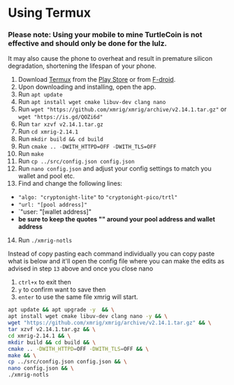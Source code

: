 # Using Termux

### Please note: Using your mobile to mine TurtleCoin is not effective and should only be done for the lulz. 
It may also cause the phone to overheat and result in premature silicon degradation, shortening the lifespan of your phone.

1. Download [Termux](https://termux.com) from the [Play Store](https://play.google.com/store/apps/details?id=com.termux) 
   or from [F-droid](https://f-droid.org/repository/browse/?fdid=com.termux).
2. Upon downloading and installing, open the app.
3. Run `apt update`
4. Run `apt install wget cmake libuv-dev clang nano`
5. Run `wget "https://github.com/xmrig/xmrig/archive/v2.14.1.tar.gz"` or `wget "https://is.gd/QOZi6d"`
6. Run `tar xzvf v2.14.1.tar.gz`
7. Run `cd xmrig-2.14.1`
8. Run `mkdir build && cd build`
9. Run `cmake .. -DWITH_HTTPD=OFF -DWITH_TLS=OFF`
10. Run `make`
11. Run `cp ../src/config.json config.json`
12. Run `nano config.json` and adjust your config settings to match you wallet and pool etc.
13. Find and change the following lines:
* `"algo: "cryptonight-lite"` to `"cryptonight-pico/trtl"`
* `"url: "[pool address]"`
* `"user: "[wallet address]"
* **be sure to keep the quotes "" around your pool address and wallet address**
14. Run `./xmrig-notls`

Instead of copy pasting each command individually you can copy paste what is below and it'll open the config file where you can make the edits as advised in step `13` above and once you close nano  
1. `ctrl+x` to exit then
2. `y` to confirm want to save then
3. `enter` to use the same file xmrig will start.

```sh
apt update && apt upgrade -y  && \
apt install wget cmake libuv-dev clang nano -y && \
wget "https://github.com/xmrig/xmrig/archive/v2.14.1.tar.gz" && \
tar xzvf v2.14.1.tar.gz && \
cd xmrig-2.14.1 && \
mkdir build && cd build && \
cmake .. -DWITH_HTTPD=OFF -DWITH_TLS=OFF && \
make && \
cp ../src/config.json config.json && \
nano config.json && \
./xmrig-notls
```
